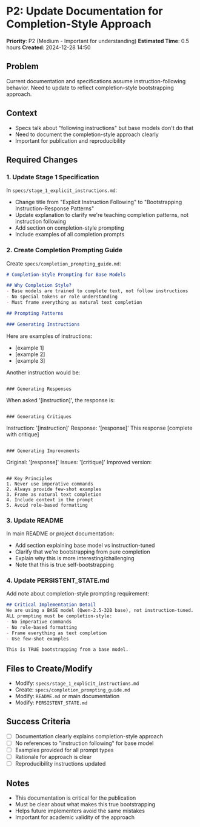 # P2: Update Documentation for Completion-Style Approach

**Priority**: P2 (Medium - Important for understanding)
**Estimated Time**: 0.5 hours
**Created**: 2024-12-28 14:50

## Problem
Current documentation and specifications assume instruction-following behavior. Need to update to reflect completion-style bootstrapping approach.

## Context
- Specs talk about "following instructions" but base models don't do that
- Need to document the completion-style approach clearly
- Important for publication and reproducibility

## Required Changes

### 1. Update Stage 1 Specification
In `specs/stage_1_explicit_instructions.md`:
- Change title from "Explicit Instruction Following" to "Bootstrapping Instruction-Response Patterns"
- Update explanation to clarify we're teaching completion patterns, not instruction following
- Add section on completion-style prompting
- Include examples of all completion prompts

### 2. Create Completion Prompting Guide
Create `specs/completion_prompting_guide.md`:
```markdown
# Completion-Style Prompting for Base Models

## Why Completion Style?
- Base models are trained to complete text, not follow instructions
- No special tokens or role understanding
- Must frame everything as natural text completion

## Prompting Patterns

### Generating Instructions
```
Here are examples of instructions:
- [example 1]
- [example 2]
- [example 3]

Another instruction would be:
```

### Generating Responses
```
When asked '[instruction]', the response is:
```

### Generating Critiques
```
Instruction: '[instruction]'
Response: '[response]'
This response [complete with critique]
```

### Generating Improvements
```
Original: '[response]'
Issues: '[critique]'
Improved version:
```

## Key Principles
1. Never use imperative commands
2. Always provide few-shot examples
3. Frame as natural text completion
4. Include context in the prompt
5. Avoid role-based formatting
```

### 3. Update README
In main README or project documentation:
- Add section explaining base model vs instruction-tuned
- Clarify that we're bootstrapping from pure completion
- Explain why this is more interesting/challenging
- Note that this is true self-bootstrapping

### 4. Update PERSISTENT_STATE.md
Add note about completion-style prompting requirement:
```markdown
## Critical Implementation Detail
We are using a BASE model (Qwen-2.5-32B base), not instruction-tuned.
ALL prompting must be completion-style:
- No imperative commands
- No role-based formatting  
- Frame everything as text completion
- Use few-shot examples

This is TRUE bootstrapping from a base model.
```

## Files to Create/Modify
- Modify: `specs/stage_1_explicit_instructions.md`
- Create: `specs/completion_prompting_guide.md`
- Modify: `README.md` or main documentation
- Modify: `PERSISTENT_STATE.md`

## Success Criteria
- [ ] Documentation clearly explains completion-style approach
- [ ] No references to "instruction following" for base model
- [ ] Examples provided for all prompt types
- [ ] Rationale for approach is clear
- [ ] Reproducibility instructions updated

## Notes
- This documentation is critical for the publication
- Must be clear about what makes this true bootstrapping
- Helps future implementers avoid the same mistakes
- Important for academic validity of the approach
